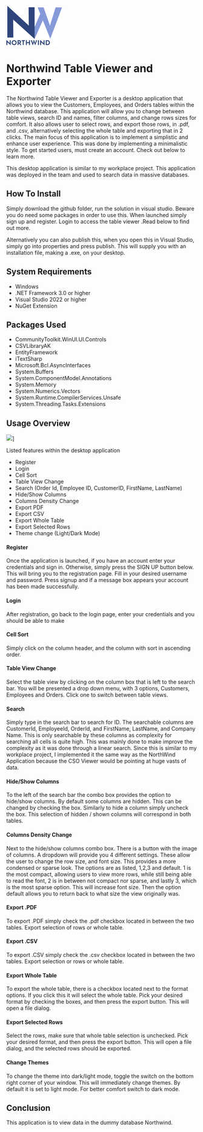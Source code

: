 ![NorthWingLogo](/NW%20Table%20Viewer/Resources/logo.png)


# Northwind Table Viewer and Exporter

The Northwind Table Viewer and Exporter is a desktop application that allows you to view the Customers, Employees, and Orders tables within the Northwind database. This application will allow you to change between table views, search ID and names, filter columns, and change rows sizes for comfort. It also allows user to select rows, and export those rows, in .pdf, and .csv, alternatively selecting the whole table and exporting that in 2 clicks. The main focus of this application is to implement a simplistic and enhance user experience. This was done by implementing a minimalistic style. To get started users, must create an account. Check out below to learn more.

This desktop application is similar to my workplace project. This application was deployed in the team and used to search data in massive databases.

## How To Install
Simply download the github folder, run the solution in visual studio. Beware you do need some packages in order to use this. When launched simply sign up and register. Login to access the table viewer .Read below to find out more.  

Alternatively you can also publish this, when you open this in Visual Studio, simply go into properties and press publish. This will supply you with an installation file, making a .exe, on your desktop.

## System Requirements
* Windows
* .NET Framework 3.0 or higher
* Visual Studio 2022 or higher
* NuGet Extension

## Packages Used

* CommunityToolkit.WinUI.UI.Controls
* CSVLibraryAK
* EntityFramework
* iTextSharp
* Microsoft.Bcl.AsyncInterfaces
* System.Buffers
* System.ComponentModel.Annotations
* System.Memory
* System.Numerics.Vectors
* System.Runtime.CompilerServices.Unsafe
* System.Threading.Tasks.Extensions

## Usage Overview
[![](https://markdown-videos-api.jorgenkh.no/youtube/2Ibml2FGJUI)](https://youtu.be/2Ibml2FGJUI)]


Listed features within the desktop application

* Register
* Login
* Cell Sort
* Table View Change
* Search (Order Id, Employee ID, CustomerID, FirstName, LastName)
* Hide/Show Columns
* Columns Density Change
* Export PDF
* Export CSV
* Export Whole Table
* Export Selected Rows
* Theme change (Light/Dark Mode)


#### Register

Once the application is launched, if you have an account enter your credentials and sign in. Otherwise, simply press the SIGN UP button below. This will bring you to the registration page. Fill in your desired username and password. Press signup and if a message box appears your account has been made successfully.

#### Login

After registration, go back to the login page, enter your credentials and you should be able to make 

#### Cell Sort

Simply click on the column header, and the column with sort in ascending order. 

#### Table View Change

Select the table view by clicking on the column box that is left to the search bar. You will be presented a drop down menu, with 3 options, Customers, Employees and Orders. Click one to switch between table views.

#### Search

Simply type in the search bar to search for ID. The searchable columns are CustomerId, EmployeeId, OrderId, and FirstName, LastName, and Company Name. This is only searchable by these columns as complexity for searching all cells is quite high. This was mainly done to make improve the complexity as it was done through a linear search. Since this is similar to my workplace project, I implemented it the same way as the NorthWind Application because the CSO Viewer would be pointing at huge vasts of data. 


#### Hide/Show Columns

To the left of the search bar the combo box provides the option to hide/show columns. By default some columns are hidden. This can be changed by checking the box. Similarly to hide a column simply uncheck the box. This selection of hidden / shown columns will correspond in both tables.

#### Columns Density Change

Next to the hide/show columns combo box. There is a button with the image of columns. A dropdown will provide you 4 different settings. These allow the user to change the row size, and font size. This provides a more condensed or sparse look. The options are as listed, 1,2,3 and default. 1 is the most compact, allowing users to view more rows, while still being able to read the font, 2 is in between not compact nor sparse, and lastly 3, which is the most sparse option. This will increase font size. Then the option default allows you to return back to what size the view originally was. 

#### Export .PDF

To export .PDF simply check the .pdf checkbox located in between the two tables. Export selection of rows or whole table.

#### Export .CSV
To export .CSV simply check the .csv checkbox located in between the two tables. Export selection or rows or whole table.

#### Export Whole Table

To export the whole table, there is a checkbox located next to the format options. If you click this it will select the whole table. Pick your desired format by checking the boxes, and then press the export button. This will open a file dialog.

#### Export Selected Rows

Select the rows, make sure that whole table selection is unchecked. Pick your desired format, and then press the export button. This will open a file dialog, and the selected rows should be exported.


#### Change Themes 

To change the theme into dark/light mode, toggle the switch on the bottom right corner of your window. This will immediately change themes. By default it is set to light mode. For better comfort switch to dark mode.

## Conclusion

This application is to view data in the dummy database Northwind. 




